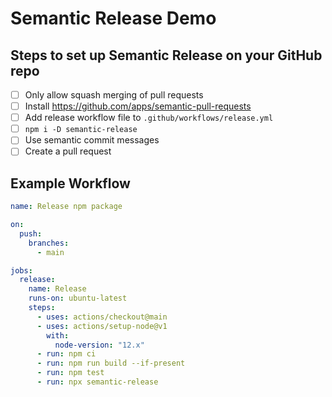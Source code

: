 # Semantic Release Demo

## Steps to set up Semantic Release on your GitHub repo

- [ ] Only allow squash merging of pull requests
- [ ] Install https://github.com/apps/semantic-pull-requests
- [ ] Add release workflow file to `.github/workflows/release.yml`
- [ ] `npm i -D semantic-release`
- [ ] Use semantic commit messages
- [ ] Create a pull request

## Example Workflow

```yml
name: Release npm package

on:
  push:
    branches:
      - main

jobs:
  release:
    name: Release
    runs-on: ubuntu-latest
    steps:
      - uses: actions/checkout@main
      - uses: actions/setup-node@v1
        with:
          node-version: "12.x"
      - run: npm ci
      - run: npm run build --if-present
      - run: npm test
      - run: npx semantic-release
```
